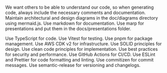 We want others to be able to understand our code, so when generating code, always include the necessary comments and documentation. Maintain architectural and design diagrams in the doc/diagrams directory using mermaid.js. Use markdown for documentation. Use marp for presentations and put them in the docs/presentations folder. 

Use TypeScript for code. Use Vitest for testing. Use pnpm for package management. Use AWS CDK v2 for infrastructure. Use SOLID principles for design. Use clean code principles for implementation. Use best practices for security and performance. Use GitHub Actions for CI/CD. Use ESLint and Prettier for code formatting and linting. Use commitizen for commit messages. Use semantic-release for versioning and changelogs.